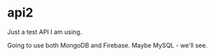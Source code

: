 # api2
Just a test API I am using.

Going to use both MongoDB and Firebase. Maybe MySQL - we'll see.
